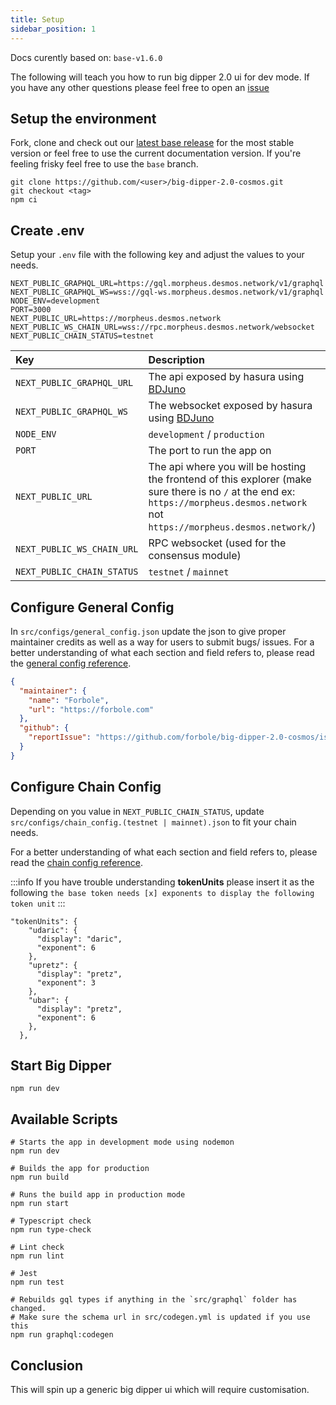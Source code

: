 ```yaml
---
title: Setup
sidebar_position: 1
---
```


Docs curently based on: `base-v1.6.0`

The following will teach you how to run big dipper 2.0 ui for dev mode. If you have any other questions please feel free to open an [issue](https://github.com/forbole/big-dipper-2.0-cosmos/issues)
## Setup the environment
Fork, clone and check out our [latest base release](https://github.com/forbole/big-dipper-2.0-cosmos/releases) for the most stable version or feel free to use the current documentation version. If you're feeling frisky feel free to use the `base` branch.

```
git clone https://github.com/<user>/big-dipper-2.0-cosmos.git
git checkout <tag>
npm ci
```

## Create .env

Setup your `.env` file with the following key and adjust the values to your needs.

```
NEXT_PUBLIC_GRAPHQL_URL=https://gql.morpheus.desmos.network/v1/graphql
NEXT_PUBLIC_GRAPHQL_WS=wss://gql-ws.morpheus.desmos.network/v1/graphql
NODE_ENV=development
PORT=3000
NEXT_PUBLIC_URL=https://morpheus.desmos.network
NEXT_PUBLIC_WS_CHAIN_URL=wss://rpc.morpheus.desmos.network/websocket
NEXT_PUBLIC_CHAIN_STATUS=testnet
```

| Key | Description |
| :------- | :------- |
| `NEXT_PUBLIC_GRAPHQL_URL` | The api exposed by hasura using [BDJuno](https://github.com/forbole/bdjuno) |
| `NEXT_PUBLIC_GRAPHQL_WS` | The websocket exposed by hasura using [BDJuno](https://github.com/forbole/bdjuno) |
| `NODE_ENV` | `development` / `production` |
| `PORT` | The port to run the app on |
| `NEXT_PUBLIC_URL` | The api where you will be hosting the frontend of this explorer (make sure there is no `/` at the end ex: `https://morpheus.desmos.network` not `https://morpheus.desmos.network/`) |
| `NEXT_PUBLIC_WS_CHAIN_URL` | RPC websocket (used for the consensus module) |
| `NEXT_PUBLIC_CHAIN_STATUS` | `testnet` / `mainnet` |

## Configure General Config
In `src/configs/general_config.json` update the json to give proper maintainer credits as well as a way for users to submit bugs/ issues.
For a better understanding of what each section and field refers to, please read the [general config reference](general-config.md).

```json
{
  "maintainer": {
    "name": "Forbole",
    "url": "https://forbole.com"
  },
  "github": {
    "reportIssue": "https://github.com/forbole/big-dipper-2.0-cosmos/issues"
  }
}
```

## Configure Chain Config
Depending on you value in `NEXT_PUBLIC_CHAIN_STATUS`, update `src/configs/chain_config.(testnet | mainnet).json` to fit your chain needs.

For a better understanding of what each section and field refers to, please read the [chain config reference](chain-config.md).

:::info
If you have trouble understanding **tokenUnits** please insert it as the following `the base token needs [x] exponents to display the following token unit`
:::

```
"tokenUnits": {
    "udaric": {
      "display": "daric",
      "exponent": 6
    },
    "upretz": {
      "display": "pretz",
      "exponent": 3
    },
    "ubar": {
      "display": "pretz",
      "exponent": 6
    },
  },
```


## Start Big Dipper
```
npm run dev
```

## Available Scripts

```
# Starts the app in development mode using nodemon
npm run dev

# Builds the app for production
npm run build

# Runs the build app in production mode
npm run start

# Typescript check
npm run type-check

# Lint check
npm run lint

# Jest
npm run test

# Rebuilds gql types if anything in the `src/graphql` folder has changed.
# Make sure the schema url in src/codegen.yml is updated if you use this
npm run graphql:codegen
```

<!-- ## Docker
If you want to use this with docker update the following ENV Variables inside the `Dockerfile`:

```
ENV NEXT_PUBLIC_GRAPHQL_URL <your_url>
ENV NEXT_PUBLIC_GRAPHQL_WS <your_url>
ENV NEXT_PUBLIC_URL <your_url>
ENV NEXT_PUBLIC_WS_CHAIN_URL <your_url>
ENV NODE_ENV production
ENV PORT 3000
```

```
docker build
```

 -->

## Conclusion
This will spin up a generic big dipper ui which will require customisation.
